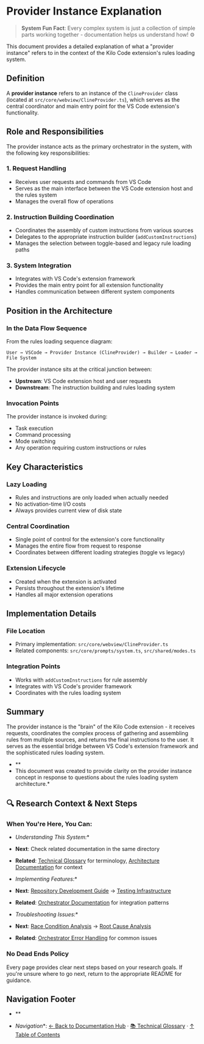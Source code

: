 # Provider Instance Explanation

> **System Fun Fact**: Every complex system is just a collection of simple parts working together -
documentation helps us understand how! ⚙️

This document provides a detailed explanation of what a "provider instance" refers to in the context
of the Kilo Code extension's rules loading system.

## Definition

A **provider instance** refers to an instance of the `ClineProvider` class (located at
`src/core/webview/ClineProvider.ts`), which serves as the central coordinator and main entry point
for the VS Code extension's functionality.

## Role and Responsibilities

The provider instance acts as the primary orchestrator in the system, with the following key
responsibilities:

### 1. Request Handling
- Receives user requests and commands from VS Code
- Serves as the main interface between the VS Code extension host and the rules system
- Manages the overall flow of operations

### 2. Instruction Building Coordination
- Coordinates the assembly of custom instructions from various sources
- Delegates to the appropriate instruction builder (`addCustomInstructions`)
- Manages the selection between toggle-based and legacy rule loading paths

### 3. System Integration
- Integrates with VS Code's extension framework
- Provides the main entry point for all extension functionality
- Handles communication between different system components

## Position in the Architecture

### In the Data Flow Sequence

From the rules loading sequence diagram:

```
User → VSCode → Provider Instance (ClineProvider) → Builder → Loader → File System
```

The provider instance sits at the critical junction between:

- **Upstream**: VS Code extension host and user requests
- **Downstream**: The instruction building and rules loading system

### Invocation Points

The provider instance is invoked during:
- Task execution
- Command processing
- Mode switching
- Any operation requiring custom instructions or rules

## Key Characteristics

### Lazy Loading
- Rules and instructions are only loaded when actually needed
- No activation-time I/O costs
- Always provides current view of disk state

### Central Coordination
- Single point of control for the extension's core functionality
- Manages the entire flow from request to response
- Coordinates between different loading strategies (toggle vs legacy)

### Extension Lifecycle
- Created when the extension is activated
- Persists throughout the extension's lifetime
- Handles all major extension operations

## Implementation Details

### File Location
- Primary implementation: `src/core/webview/ClineProvider.ts`
- Related components: `src/core/prompts/system.ts`, `src/shared/modes.ts`

### Integration Points
- Works with `addCustomInstructions` for rule assembly
- Integrates with VS Code's provider framework
- Coordinates with the rules loading system

## Summary

The provider instance is the "brain" of the Kilo Code extension - it receives requests, coordinates
the complex process of gathering and assembling rules from multiple sources, and returns the final
instructions to the user. It serves as the essential bridge between VS Code's extension framework
and the sophisticated rules loading system.
- \*\*
- This document was created to provide clarity on the provider instance concept in response to
  questions about the rules loading system architecture.\*

## 🔍 Research Context & Next Steps

### When You're Here, You Can:

- *Understanding This System:*\*

- **Next**: Check related documentation in the same directory

- **Related**: [Technical Glossary](../GLOSSARY.md) for terminology,
  [Architecture Documentation](../architecture/README.md) for context

- *Implementing Features:*\*

- **Next**: [Repository Development Guide](../architecture/GETTING_STARTED.md) →
  [Testing Infrastructure](../testing/TESTING_STRATEGY.md)

- **Related**: [Orchestrator Documentation](../orchestrator/README.md) for integration patterns

- *Troubleshooting Issues:*\*

- **Next**: [Race Condition Analysis](../architecture/README.md) →
  [Root Cause Analysis](../architecture/DUPLICATE_API_REQUESTS_ROOT_CAUSE_ANALYSIS.md)

- **Related**: [Orchestrator Error Handling](../orchestrator/ORCHESTRATOR_ERROR_HANDLING.md) for
  common issues

### No Dead Ends Policy

Every page provides clear next steps based on your research goals. If you're unsure where to go
next, return to the appropriate README for guidance.

## Navigation Footer
- \*\*

- *Navigation*\*: [← Back to Documentation Hub](../README.md) ·
  [📚 Technical Glossary](../GLOSSARY.md) · [↑ Table of Contents](#-research-context--next-steps)
